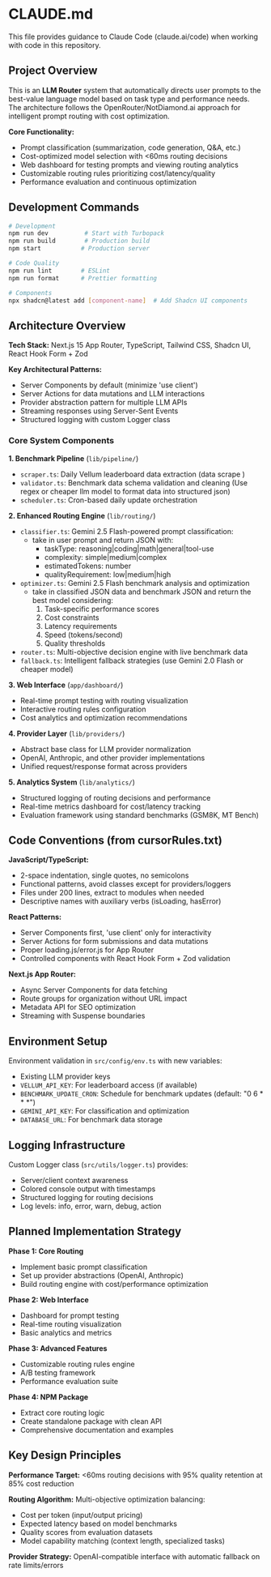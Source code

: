 # CLAUDE.md

This file provides guidance to Claude Code (claude.ai/code) when working with code in this repository.

## Project Overview

This is an **LLM Router** system that automatically directs user prompts to the best-value language model based on task type and performance needs. The architecture follows the OpenRouter/NotDiamond.ai approach for intelligent prompt routing with cost optimization.

**Core Functionality:**
- Prompt classification (summarization, code generation, Q&A, etc.)
- Cost-optimized model selection with <60ms routing decisions
- Web dashboard for testing prompts and viewing routing analytics
- Customizable routing rules prioritizing cost/latency/quality
- Performance evaluation and continuous optimization

## Development Commands

```bash
# Development
npm run dev          # Start with Turbopack
npm run build        # Production build
npm start           # Production server

# Code Quality  
npm run lint        # ESLint
npm run format      # Prettier formatting

# Components
npx shadcn@latest add [component-name]  # Add Shadcn UI components
```

## Architecture Overview

**Tech Stack:** Next.js 15 App Router, TypeScript, Tailwind CSS, Shadcn UI, React Hook Form + Zod

**Key Architectural Patterns:**
- Server Components by default (minimize 'use client')
- Server Actions for data mutations and LLM interactions
- Provider abstraction pattern for multiple LLM APIs
- Streaming responses using Server-Sent Events
- Structured logging with custom Logger class

### Core System Components

**1. Benchmark Pipeline** (`lib/pipeline/`)
- `scraper.ts`: Daily Vellum leaderboard data extraction (data scrape )
- `validator.ts`: Benchmark data schema validation and cleaning (Use regex or cheaper llm model to format data into structured json)
- `scheduler.ts`: Cron-based daily update orchestration

**2. Enhanced Routing Engine** (`lib/routing/`)
- `classifier.ts`: Gemini 2.5 Flash-powered prompt classification:
    - take in user prompt and return JSON with:
        - taskType: reasoning|coding|math|general|tool-use
        - complexity: simple|medium|complex
        - estimatedTokens: number
        - qualityRequirement: low|medium|high
- `optimizer.ts`: Gemini 2.5 Flash benchmark analysis and optimization 
    - take in classified JSON data and benchmark JSON and return the best model considering:
        1. Task-specific performance scores
        2. Cost constraints
        3. Latency requirements
        4. Speed (tokens/second)
        5. Quality thresholds
- `router.ts`: Multi-objective decision engine with live benchmark data
- `fallback.ts`: Intelligent fallback strategies (use Gemini 2.0 Flash or cheaper model)

**3. Web Interface** (`app/dashboard/`)
- Real-time prompt testing with routing visualization
- Interactive routing rules configuration
- Cost analytics and optimization recommendations

**4. Provider Layer** (`lib/providers/`)
- Abstract base class for LLM provider normalization
- OpenAI, Anthropic, and other provider implementations
- Unified request/response format across providers

**5. Analytics System** (`lib/analytics/`)
- Structured logging of routing decisions and performance
- Real-time metrics dashboard for cost/latency tracking
- Evaluation framework using standard benchmarks (GSM8K, MT Bench)


## Code Conventions (from cursorRules.txt)

**JavaScript/TypeScript:**
- 2-space indentation, single quotes, no semicolons
- Functional patterns, avoid classes except for providers/loggers
- Files under 200 lines, extract to modules when needed
- Descriptive names with auxiliary verbs (isLoading, hasError)

**React Patterns:**
- Server Components first, 'use client' only for interactivity
- Server Actions for form submissions and data mutations
- Proper loading.js/error.js for App Router
- Controlled components with React Hook Form + Zod validation

**Next.js App Router:**
- Async Server Components for data fetching
- Route groups for organization without URL impact
- Metadata API for SEO optimization
- Streaming with Suspense boundaries

## Environment Setup

Environment validation in `src/config/env.ts` with new variables:
- Existing LLM provider keys
- `VELLUM_API_KEY`: For leaderboard access (if available)
- `BENCHMARK_UPDATE_CRON`: Schedule for benchmark updates (default: "0 6 * * *")
- `GEMINI_API_KEY`: For classification and optimization
- `DATABASE_URL`: For benchmark data storage


## Logging Infrastructure

Custom Logger class (`src/utils/logger.ts`) provides:
- Server/client context awareness
- Colored console output with timestamps
- Structured logging for routing decisions
- Log levels: info, error, warn, debug, action

## Planned Implementation Strategy

**Phase 1: Core Routing**
- Implement basic prompt classification
- Set up provider abstractions (OpenAI, Anthropic)
- Build routing engine with cost/performance optimization

**Phase 2: Web Interface**
- Dashboard for prompt testing
- Real-time routing visualization
- Basic analytics and metrics

**Phase 3: Advanced Features**
- Customizable routing rules engine
- A/B testing framework
- Performance evaluation suite

**Phase 4: NPM Package**
- Extract core routing logic
- Create standalone package with clean API
- Comprehensive documentation and examples

## Key Design Principles

**Performance Target:** <60ms routing decisions with 95% quality retention at 85% cost reduction

**Routing Algorithm:** Multi-objective optimization balancing:
- Cost per token (input/output pricing)
- Expected latency based on model benchmarks
- Quality scores from evaluation datasets
- Model capability matching (context length, specialized tasks)

**Provider Strategy:** OpenAI-compatible interface with automatic fallback on rate limits/errors